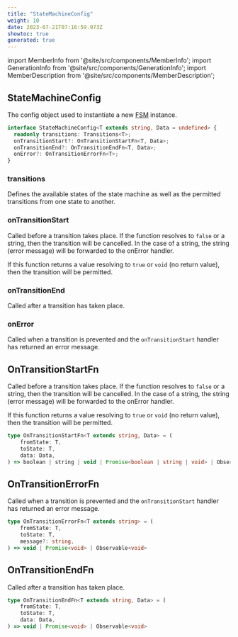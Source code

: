 ```yaml
---
title: "StateMachineConfig"
weight: 10
date: 2023-07-21T07:16:59.973Z
showtoc: true
generated: true
---
```

<!-- This file was generated from the Vendure source. Do not modify. Instead, re-run the "docs:build" script -->
import MemberInfo from '@site/src/components/MemberInfo';
import GenerationInfo from '@site/src/components/GenerationInfo';
import MemberDescription from '@site/src/components/MemberDescription';


## StateMachineConfig

<GenerationInfo sourceFile="packages/core/src/common/finite-state-machine/types.ts" sourceLine="89" packageName="@vendure/core" />

The config object used to instantiate a new <a href='/docs/reference/typescript-api/state-machine/fsm#fsm'>FSM</a> instance.

```ts title="Signature"
interface StateMachineConfig<T extends string, Data = undefined> {
  readonly transitions: Transitions<T>;
  onTransitionStart?: OnTransitionStartFn<T, Data>;
  onTransitionEnd?: OnTransitionEndFn<T, Data>;
  onError?: OnTransitionErrorFn<T>;
}
```

<div className="members-wrapper">

### transitions

<MemberInfo kind="property" type="<a href='/docs/reference/typescript-api/state-machine/transitions#transitions'>Transitions</a>&#60;T&#62;"   />

Defines the available states of the state machine as well as the permitted
transitions from one state to another.
### onTransitionStart

<MemberInfo kind="property" type="<a href='/docs/reference/typescript-api/state-machine/state-machine-config#ontransitionstartfn'>OnTransitionStartFn</a>&#60;T, Data&#62;"   />

Called before a transition takes place. If the function resolves to `false` or a string, then the transition
will be cancelled. In the case of a string, the string (error message) will be forwarded to the onError handler.

If this function returns a value resolving to `true` or `void` (no return value), then the transition
will be permitted.
### onTransitionEnd

<MemberInfo kind="property" type="<a href='/docs/reference/typescript-api/state-machine/state-machine-config#ontransitionendfn'>OnTransitionEndFn</a>&#60;T, Data&#62;"   />

Called after a transition has taken place.
### onError

<MemberInfo kind="property" type="<a href='/docs/reference/typescript-api/state-machine/state-machine-config#ontransitionerrorfn'>OnTransitionErrorFn</a>&#60;T&#62;"   />

Called when a transition is prevented and the `onTransitionStart` handler has returned an
error message.


</div>


## OnTransitionStartFn

<GenerationInfo sourceFile="packages/core/src/common/finite-state-machine/types.ts" sourceLine="48" packageName="@vendure/core" />

Called before a transition takes place. If the function resolves to `false` or a string, then the transition
will be cancelled. In the case of a string, the string (error message) will be forwarded to the onError handler.

If this function returns a value resolving to `true` or `void` (no return value), then the transition
will be permitted.

```ts title="Signature"
type OnTransitionStartFn<T extends string, Data> = (
    fromState: T,
    toState: T,
    data: Data,
) => boolean | string | void | Promise<boolean | string | void> | Observable<boolean | string | void>
```


## OnTransitionErrorFn

<GenerationInfo sourceFile="packages/core/src/common/finite-state-machine/types.ts" sourceLine="62" packageName="@vendure/core" />

Called when a transition is prevented and the `onTransitionStart` handler has returned an
error message.

```ts title="Signature"
type OnTransitionErrorFn<T extends string> = (
    fromState: T,
    toState: T,
    message?: string,
) => void | Promise<void> | Observable<void>
```


## OnTransitionEndFn

<GenerationInfo sourceFile="packages/core/src/common/finite-state-machine/types.ts" sourceLine="75" packageName="@vendure/core" />

Called after a transition has taken place.

```ts title="Signature"
type OnTransitionEndFn<T extends string, Data> = (
    fromState: T,
    toState: T,
    data: Data,
) => void | Promise<void> | Observable<void>
```
